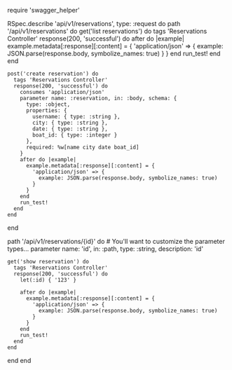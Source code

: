 require 'swagger_helper'

RSpec.describe 'api/v1/reservations', type: :request do
  path '/api/v1/reservations' do
    get('list reservations') do
      tags 'Reservations Controller'
      response(200, 'successful') do
        after do |example|
          example.metadata[:response][:content] = {
            'application/json' => {
              example: JSON.parse(response.body, symbolize_names: true)
            }
          }
        end
        run_test!
      end
    end

    post('create reservation') do
      tags 'Reservations Controller'
      response(200, 'successful') do
        consumes 'application/json'
        parameter name: :reservation, in: :body, schema: {
          type: :object,
          properties: {
            username: { type: :string },
            city: { type: :string },
            date: { type: :string },
            boat_id: { type: :integer }
          },
          required: %w[name city date boat_id]
        }
        after do |example|
          example.metadata[:response][:content] = {
            'application/json' => {
              example: JSON.parse(response.body, symbolize_names: true)
            }
          }
        end
        run_test!
      end
    end
  end

  path '/api/v1/reservations/{id}' do
    # You'll want to customize the parameter types...
    parameter name: 'id', in: :path, type: :string, description: 'id'

    get('show reservation') do
      tags 'Reservations Controller'
      response(200, 'successful') do
        let(:id) { '123' }

        after do |example|
          example.metadata[:response][:content] = {
            'application/json' => {
              example: JSON.parse(response.body, symbolize_names: true)
            }
          }
        end
        run_test!
      end
    end
  end
end